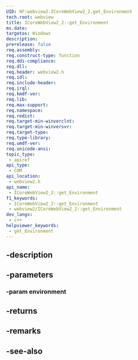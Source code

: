 ```yaml
---
UID: NF:webview2.ICoreWebView2_2.get_Environment
tech.root: webview
title: ICoreWebView2_2::get_Environment
ms.date: 
targetos: Windows
description: 
prerelease: false
req.assembly: 
req.construct-type: function
req.ddi-compliance: 
req.dll: 
req.header: webview2.h
req.idl: 
req.include-header: 
req.irql: 
req.kmdf-ver: 
req.lib: 
req.max-support: 
req.namespace: 
req.redist: 
req.target-min-winverclnt: 
req.target-min-winversvr: 
req.target-type: 
req.type-library: 
req.umdf-ver: 
req.unicode-ansi: 
topic_type:
 - apiref
api_type:
 - COM
api_location:
 - webview2.h
api_name:
 - ICoreWebView2_2::get_Environment
f1_keywords:
 - ICoreWebView2_2::get_Environment
 - webview2/ICoreWebView2_2::get_Environment
dev_langs:
 - c++
helpviewer_keywords:
 - get_Environment
---
```


## -description

## -parameters

### -param environment

## -returns

## -remarks

## -see-also

